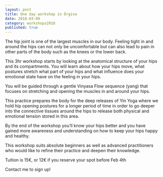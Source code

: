 ```yaml
---
layout: post
title: One day workshop in Órgiva
date: 2018-03-09
category: workshops2018
published: true
---
```


The hip joint is one of the largest muscles in our body. Feeling tight in and around the hips can not only be uncomfortable but can also lead to pain in other parts of the body such as the knees or the lower back.

This 3hr workshop starts by looking at the anatomical structure of your hips and its compartments. You will learn about how your hips move, what postures stretch what part of your hips and what influence does your emotional state have on the feeling in your hips.

You will be guided through a gentle Vinyasa Flow sequence (yang) that focuses on stretching and opening the muscles in and around your hips.

This practice prepares the body for the deep releases of  Yin Yoga where we hold hip opening postures for a longer period of time in order to go deeper into the connective tissues around the hips to release both physical and emotional tension stored in this area.

By the end of the workshop you’ll know your hips better and you have gained more awareness and understanding on how to keep your hips happy and healthy.  

This workshop suits absolute beginners as well as advanced practitioners who would like to refine their practice and deepen their knowledge.

Tuition is 15€, or 12€ if you reserve your spot before Feb 4th

Contact me to sign up!